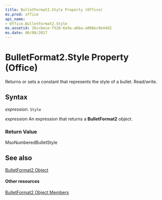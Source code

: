 ```yaml
---
title: BulletFormat2.Style Property (Office)
ms.prod: office
api_name:
- Office.BulletFormat2.Style
ms.assetid: 26ccbece-f520-6e9a-a6ba-a098ec9e44d2
ms.date: 06/08/2017
---
```



# BulletFormat2.Style Property (Office)

Returns or sets a constant that represents the style of a bullet. Read/write.


## Syntax

 _expression_. `Style`

 _expression_ An expression that returns a **BulletFormat2** object.


### Return Value

MsoNumberedBulletStyle


## See also


[BulletFormat2 Object](bulletformat2-object-office.md)
#### Other resources


[BulletFormat2 Object Members](bulletformat2-members-office.md)

